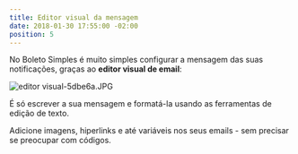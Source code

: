```yaml
---
title: Editor visual da mensagem
date: 2018-01-30 17:55:00 -02:00
position: 5
---
```


No Boleto Simples é muito simples configurar a mensagem das suas notificações, graças ao **editor visual de email**:

![editor visual-5dbe6a.JPG](/uploads/editor%20visual-5dbe6a.JPG)

É só escrever a sua mensagem e formatá-la usando as ferramentas de edição de texto.

Adicione imagens, hiperlinks e até variáveis nos seus emails - sem precisar se preocupar com códigos.